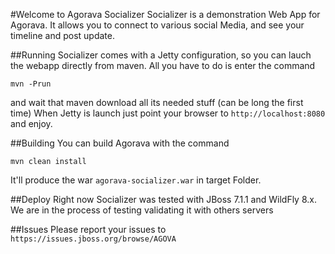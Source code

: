 #Welcome to Agorava Socializer
Socializer is a demonstration Web App for Agorava. It allows you to connect to various social Media, and see your timeline and post update.

##Running
Socializer comes with a Jetty configuration, so you can lauch the webapp directly from maven. All you have to do is enter the command

`mvn -Prun`

and wait that maven download all its needed stuff (can be long the first time)
When Jetty is launch just point your browser to
`http://localhost:8080`
and enjoy.


##Building
You can build Agorava with the command

`mvn clean install`

It'll produce the war `agorava-socializer.war` in target Folder. 

##Deploy
Right now Socializer was tested with JBoss 7.1.1 and WildFly 8.x. We are in the process of testing validating it with others servers

##Issues
Please report your issues to
`https://issues.jboss.org/browse/AGOVA`